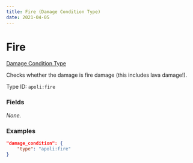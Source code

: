 ```yaml
---
title: Fire (Damage Condition Type)
date: 2021-04-05
---
```


# Fire

[Damage Condition Type](../damage_condition_types.md)

Checks whether the damage is fire damage (this includes lava damage!).

Type ID: `apoli:fire`

### Fields

_None._

### Examples

```json
"damage_condition": {
    "type": "apoli:fire"
}
```
